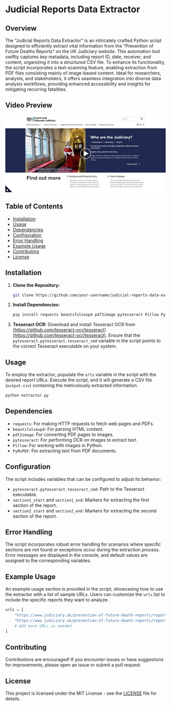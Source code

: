 # Judicial Reports Data Extractor

## Overview
The "Judicial Reports Data Extractor" is an intricately crafted Python script designed to efficiently extract vital information from the "Prevention of Future Deaths Reports" on the UK Judiciary website. This automation tool swiftly captures key metadata, including report ID, date, receiver, and content, organizing it into a structured CSV file. To enhance its functionality, the script incorporates a text-scanning feature, enabling extraction from PDF files consisting mainly of image-based content. Ideal for researchers, analysts, and stakeholders, it offers seamless integration into diverse data analysis workflows, providing enhanced accessibility and insights for mitigating recurring fatalities.

## Video Preview

[![Video Preview](https://github.com/DevRex-0201/Project-Images/blob/main/video%20preview/Py-Judicial-Reports-Data-Extractor.png)](https://brand-car.s3.eu-north-1.amazonaws.com/Four+Seasons/Py-Judicial-Reports-Data-Extractor.mp4)

## Table of Contents
- [Installation](#installation)
- [Usage](#usage)
- [Dependencies](#dependencies)
- [Configuration](#configuration)
- [Error Handling](#error-handling)
- [Example Usage](#example-usage)
- [Contributing](#contributing)
- [License](#license)

## Installation
1. **Clone the Repository:**
    ```bash
    git clone https://github.com/your-username/judicial-reports-data-extractor.git
    ```

2. **Install Dependencies:**
    ```bash
    pip install requests beautifulsoup4 pdf2image pytesseract Pillow PyMuPDF
    ```

3. **Tesseract OCR:**
    Download and install Tesseract OCR from [https://github.com/tesseract-ocr/tesseract](https://github.com/tesseract-ocr/tesseract). Ensure that the `pytesseract.pytesseract.tesseract_cmd` variable in the script points to the correct Tesseract executable on your system.

## Usage
To employ the extractor, populate the `urls` variable in the script with the desired report URLs. Execute the script, and it will generate a CSV file (`output.csv`) containing the meticulously extracted information.

```bash
python extractor.py
```

## Dependencies
- `requests`: For making HTTP requests to fetch web pages and PDFs.
- `beautifulsoup4`: For parsing HTML content.
- `pdf2image`: For converting PDF pages to images.
- `pytesseract`: For performing OCR on images to extract text.
- `Pillow`: For working with images in Python.
- `PyMuPDF`: For extracting text from PDF documents.

## Configuration
The script includes variables that can be configured to adjust its behavior:
- `pytesseract.pytesseract.tesseract_cmd`: Path to the Tesseract executable.
- `section1_start` and `section1_end`: Markers for extracting the first section of the report.
- `section2_start` and `section2_end`: Markers for extracting the second section of the report.

## Error Handling
The script incorporates robust error handling for scenarios where specific sections are not found or exceptions occur during the extraction process. Error messages are displayed in the console, and default values are assigned to the corresponding variables.

## Example Usage
An example usage section is provided in the script, showcasing how to use the extractor with a list of sample URLs. Users can customize the `urls` list to include the specific reports they want to analyze.

```python
urls = [
    "https://www.judiciary.uk/prevention-of-future-death-reports/report1/",
    "https://www.judiciary.uk/prevention-of-future-death-reports/report2/",
    # Add more URLs as needed
]
```

## Contributing
Contributions are encouraged! If you encounter issues or have suggestions for improvements, please open an issue or submit a pull request.

## License
This project is licensed under the MIT License - see the [LICENSE](LICENSE) file for details.

